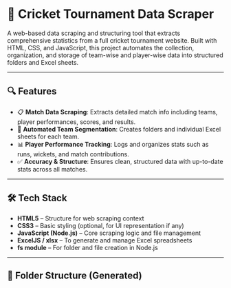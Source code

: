 # 🏏 Cricket Tournament Data Scraper

A web-based data scraping and structuring tool that extracts comprehensive statistics from a full cricket tournament website. Built with HTML, CSS, and JavaScript, this project automates the collection, organization, and storage of team-wise and player-wise data into structured folders and Excel sheets.

---

## 🔍 Features

- 📋 **Match Data Scraping**: Extracts detailed match info including teams, player performances, scores, and results.
- 🧠 **Automated Team Segmentation**: Creates folders and individual Excel sheets for each team.
- 📊 **Player Performance Tracking**: Logs and organizes stats such as runs, wickets, and match contributions.
- ✅ **Accuracy & Structure**: Ensures clean, structured data with up-to-date stats across all matches.

---

## 🛠️ Tech Stack

- **HTML5** – Structure for web scraping context
- **CSS3** – Basic styling (optional, for UI representation if any)
- **JavaScript (Node.js)** – Core scraping logic and file management
- **ExcelJS / xlsx** – To generate and manage Excel spreadsheets
- **fs module** – For folder and file creation in Node.js

---

## 📂 Folder Structure (Generated)

